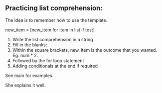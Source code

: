 Practicing list comprehension:
--
The idea is to remember how to use the template.

new_item = [new_item for item in list if test]

1) Write the list comprehension in a string
2) Fill in the blanks: 
3) Within the square brackets, new_item is the outcome that you wanted. Eg: num * 2.
4) Followed by the for loop statement
5) Adding conditionals at the end if required

See main for examples. 

She explains it well. 



